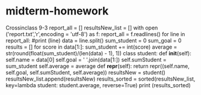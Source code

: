 # midterm-homework
Crossinclass 9-3
report_all = []
resultsNew_list = []
with open ('report.txt','r',encoding = 'utf-8') as f: 
    report_all = f.readlines()
    for line in report_all:
        #print (line)
        data = line.split()
        sum_student = 0
        sum_goal = 0
        results = []
        for score in data[1:]:
            sum_student += int(score)
            average = str(round(float(sum_student)/(len(data) - 1), 1))
        class student:
            def __init__(self):
                self.name = data[0]
                self.goal = ' '.join(data[1:])
                self.sumStudent = sum_student
                self.average = average
            def __repr__(self):
                return repr((self.name, self.goal, self.sumStudent, self.average))
        resultsNew = student()
        resultsNew_list.append(resultsNew)
        results_sorted = sorted(resultsNew_list, key=lambda student: student.average, reverse=True)
    print (results_sorted) 
